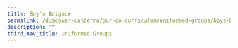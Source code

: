 ```yaml
---
title: Boy's Brigade
permalink: /discover-canberra/our-co-curriculum/uniformed-groups/boys-brigade
description: ""
third_nav_title: Uniformed Groups
---
```

